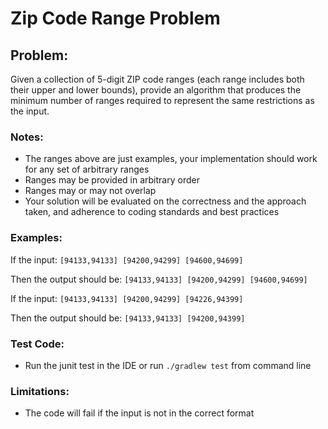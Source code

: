 # Zip Code Range Problem

## Problem:
Given a collection of 5-digit ZIP code ranges (each range includes both their upper and lower bounds), provide an algorithm that produces the minimum number of ranges required to represent the same restrictions as the input.

### Notes:
- The ranges above are just examples, your implementation should work for any set of arbitrary ranges
- Ranges may be provided in arbitrary order
- Ranges may or may not overlap
- Your solution will be evaluated on the correctness and the approach taken, and adherence to coding standards and best practices

### Examples:
If the input: ```[94133,94133] [94200,94299] [94600,94699]```

Then the output should be: ```[94133,94133] [94200,94299] [94600,94699]```

If the input: ```[94133,94133] [94200,94299] [94226,94399]```

Then the output should be: ```[94133,94133] [94200,94399]```

### Test Code:
* Run the junit test in the IDE or run ```./gradlew test``` from command line

### Limitations:
* The code will fail if the input is not in the correct format
